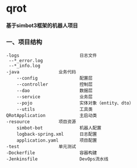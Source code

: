 # qrot
**基于simbot3框架的机器人项目**

### 一、项目结构
    -logs                       日志文件
     --*_error.log
     --*_info.log
    -java               业务代码
        --config                配置层
        --controller            控制层
        --dao                   数据层
        --service               业务层
        --pojo                  实体对象（entity、dto）
        --utils                 工具类
    QRotApplication             主启动类
    -resource           项目资源
        simbot-bot              机器人配置
        logback-spring.xml      日志配置
        application.yaml        项目配置
    -test               单元测试
    -Dockerfile                 容器构建
    -Jenkinsfile                DevOps流水线